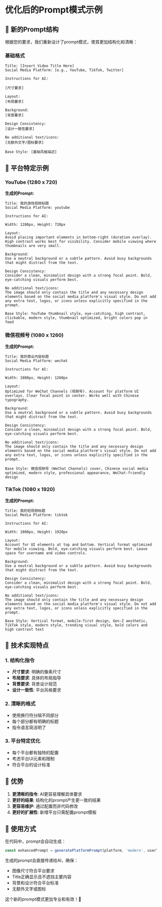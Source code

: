 # 优化后的Prompt模式示例

## 🎯 **新的Prompt结构**

根据您的要求，我们重新设计了prompt模式，使其更加结构化和清晰：

### **基础格式**
```
Title: [Insert Video Title Here]
Social Media Platform: [e.g., YouTube, TikTok, Twitter]

Instructions for AI:

[尺寸要求]

Layout:
[布局要求]

Background:
[背景要求]

Design Consistency:
[设计一致性要求]

No additional text/icons:
[无额外文字/图标要求]

Base Style: [基础风格描述]
```

## 📱 **平台特定示例**

### **YouTube (1280 x 720)**

**生成的Prompt:**
```
Title: 我的游戏视频标题
Social Media Platform: youtube

Instructions for AI:

Width: 1280px, Height: 720px

Layout:
Avoid placing important elements in bottom-right (duration overlay). High contrast works best for visibility. Consider mobile viewing where thumbnails are very small.

Background:
Use a neutral background or a subtle pattern. Avoid busy backgrounds that might distract from the text.

Design Consistency:
Consider a clean, minimalist design with a strong focal point. Bold, eye-catching visuals perform best.

No additional text/icons:
The image should only contain the title and any necessary design elements based on the social media platform's visual style. Do not add any extra text, logos, or icons unless explicitly specified in the prompt.

Base Style: YouTube thumbnail style, eye-catching, high contrast, clickable, modern style, thumbnail optimized, bright colors pop in feed
```

### **微信视频号 (1080 x 1260)**

**生成的Prompt:**
```
Title: 我的商业内容标题
Social Media Platform: wechat

Instructions for AI:

Width: 1080px, Height: 1260px

Layout:
Optimized for WeChat Channels (视频号). Account for platform UI overlays. Clear focal point in center. Works well with Chinese typography.

Background:
Use a neutral background or a subtle pattern. Avoid busy backgrounds that might distract from the text.

Design Consistency:
Consider a clean, minimalist design with a strong focal point. Bold, eye-catching visuals perform best.

No additional text/icons:
The image should only contain the title and any necessary design elements based on the social media platform's visual style. Do not add any extra text, logos, or icons unless explicitly specified in the prompt.

Base Style: 微信视频号 (WeChat Channels) cover, Chinese social media optimized, modern style, professional appearance, WeChat-friendly design
```

### **TikTok (1080 x 1920)**

**生成的Prompt:**
```
Title: 我的短视频标题
Social Media Platform: tiktok

Instructions for AI:

Width: 1080px, Height: 1920px

Layout:
Account for UI elements at top and bottom. Vertical format optimized for mobile viewing. Bold, eye-catching visuals perform best. Leave space for username and video controls.

Background:
Use a neutral background or a subtle pattern. Avoid busy backgrounds that might distract from the text.

Design Consistency:
Consider a clean, minimalist design with a strong focal point. Bold, eye-catching visuals perform best.

No additional text/icons:
The image should only contain the title and any necessary design elements based on the social media platform's visual style. Do not add any extra text, logos, or icons unless explicitly specified in the prompt.

Base Style: Vertical format, mobile-first design, Gen-Z aesthetic, TikTok style, modern style, trending visual style, bold colors and high contrast text
```

## 🔧 **技术实现特点**

### **1. 结构化指令**
- **尺寸要求**: 明确的像素尺寸
- **布局要求**: 具体的布局指导
- **背景要求**: 背景设计规范
- **设计一致性**: 平台风格要求

### **2. 清晰的格式**
- 使用换行符分隔不同部分
- 每个部分都有明确的标题
- 指令语言简洁明了

### **3. 平台特定优化**
- 每个平台都有独特的配置
- 考虑平台UI元素和限制
- 符合平台的设计标准

## 🚀 **优势**

1. **更清晰的指令**: AI更容易理解具体要求
2. **更好的结果**: 结构化的prompt产生更一致的结果
3. **更容易维护**: 通过配置而非代码修改
4. **更好的扩展性**: 新增平台只需配置prompt模板

## 📝 **使用方式**

在代码中，prompt会自动生成：

```typescript
const enhancedPrompt = generatePlatformPrompt(platform, 'modern', userTitle)
```

生成的prompt会直接传递给AI，确保：
- 图像尺寸符合平台要求
- Title正确显示且不遮挡主要内容
- 背景和设计符合平台标准
- 无额外文字或图标

这个新的prompt模式更加专业和有效！🎯
